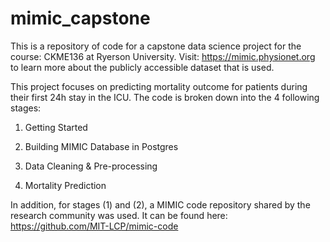 # mimic_capstone

This is a repository of code for a capstone data science project for the course: CKME136 at Ryerson University.
Visit: https://mimic.physionet.org to learn more about the publicly accessible dataset that is used.

This project focuses on predicting mortality outcome for patients during their first 24h stay in the ICU.
The code is broken down into the 4 following stages:

1) Getting Started

2) Building MIMIC Database in Postgres

3) Data Cleaning & Pre-processing

4) Mortality Prediction

In addition, for stages (1) and (2), a MIMIC code repository shared by the research community was used.
It can be found here: https://github.com/MIT-LCP/mimic-code
